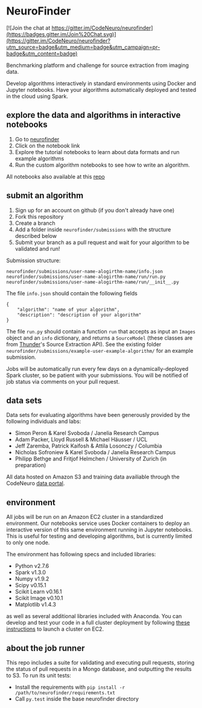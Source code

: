 # NeuroFinder

[![Join the chat at https://gitter.im/CodeNeuro/neurofinder](https://badges.gitter.im/Join%20Chat.svg)](https://gitter.im/CodeNeuro/neurofinder?utm_source=badge&utm_medium=badge&utm_campaign=pr-badge&utm_content=badge)

Benchmarking platform and challenge for source extraction from imaging data. 

Develop algorithms interactively in standard environments using Docker and Jupyter notebooks. Have your algorithms automatically deployed and tested in the cloud using Spark. 

## explore the data and algorithms in interactive notebooks
1. Go to [neurofinder](http://neurofinder.codeneuro.org)
2. Click on the notebook link
3. Explore the tutorial notebooks to learn about data formats and run example algorithms
4. Run the custom algorithm notebooks to see how to write an algorithm.

All notebooks also available at this [repo](https://github.com/CodeNeuro/notebooks/tree/master/worker/notebooks/neurofinder)

## submit an algorithm
1. Sign up for an account on github (if you don't already have one)
2. Fork this repository
3. Create a branch
4. Add a folder inside `neurofinder/submissions` with the structure described below
5. Submit your branch as a pull request and wait for your algorithm to be validated and run!

Submission structure:
```
neurofinder/submissions/user-name-alogirthm-name/info.json
neurofinder/submissions/user-name-alogirthm-name/run/run.py
neurofinder/submissions/user-name-alogirthm-name/run/__init__.py
```
The file `info.json` should contain the following fields
```
{
    "algorithm": "name of your algorithm",
    "description": "description of your algorithm"
}
```
The file `run.py` should contain a function `run` that accepts as input an `Images` object and an `info` dictionary, and returns a `SourceModel` (these classes are from [Thunder](http://thunder-project.org)'s Source Extraction API). See the existing folder `neurofinder/submissions/example-user-example-algorithm/` for an example submission.

Jobs will be automatically run every few days on a dynamically-deployed Spark cluster, so be patient with your submissions. You will be notified of job status via comments on your pull request.

## data sets
Data sets for evaluating algorithms have been generously provided by the following individuals and labs:
- Simon Peron & Karel Svoboda / Janelia Research Campus
- Adam Packer, Lloyd Russell & Michael H&auml;usser / UCL
- Jeff Zaremba, Patrick Kaifosh & Attila Losonczy / Columbia
- Nicholas Sofroniew & Karel Svoboda / Janelia Research Campus
- Philipp Bethge and Fritjof Helmchen / University of Zurich (in preparation)

All data hosted on Amazon S3 and training data availiable through the CodeNeuro [data portal](http://datasets.codeneuro.org).

## environment
All jobs will be run on an Amazon EC2 cluster in a standardized environment. Our notebooks service uses Docker containers to deploy an interactive version of this same environment running in Jupyter notebooks. This is useful for testing and developing algorithms, but is currently limited to only one node.

The environment has following specs and included libraries:

- Python v2.7.6
- Spark v1.3.0
- Numpy v1.9.2
- Scipy v0.15.1
- Scikit Learn v0.16.1
- Scikit Image v0.10.1
- Matplotlib v1.4.3

as well as several additional libraries included with Anaconda. You can develop and test your code in a full cluster deployment by following [these instructions](http://thunder-project.org/thunder/docs/install_ec2.html) to launch a cluster on EC2.

## about the job runner
This repo includes a suite for validating and executing pull requests, storing the status of pull requests in a Mongo database, and outputting the results to S3. To run its unit tests:
- Install the requirements with `pip install -r /path/to/neurofinder/requirements.txt`
- Call `py.test` inside the base neurofinder directory

